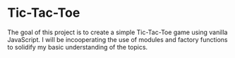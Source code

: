 <h1>Tic-Tac-Toe</h1>

<p>The goal of this project is to create a simple Tic-Tac-Toe game using vanilla JavaScript. I will be incooperating the use of modules and factory functions to solidify my basic understanding of the topics. </p>

